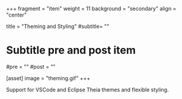+++
fragment = "item"
weight = 11
background = "secondary"
align = "center"

title = "Theming and Styling"
#subtitle= ""

# Subtitle pre and post item
#pre = ""
#post = ""

[asset]
  image = "theming.gif"
+++

Support for VSCode and Eclipse Theia themes and flexible styling.
